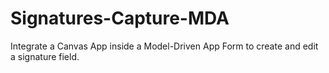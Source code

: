 # Signatures-Capture-MDA
Integrate a Canvas App inside a Model-Driven App Form to create and edit a signature field. 
